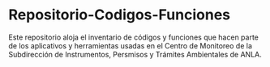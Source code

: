 # Repositorio-Codigos-Funciones
Este repositorio aloja el inventario de códigos y funciones que hacen parte de los aplicativos y herramientas usadas en el Centro de Monitoreo de la Subdirección de Instrumentos, Persmisos y Trámites Ambientales de ANLA.
